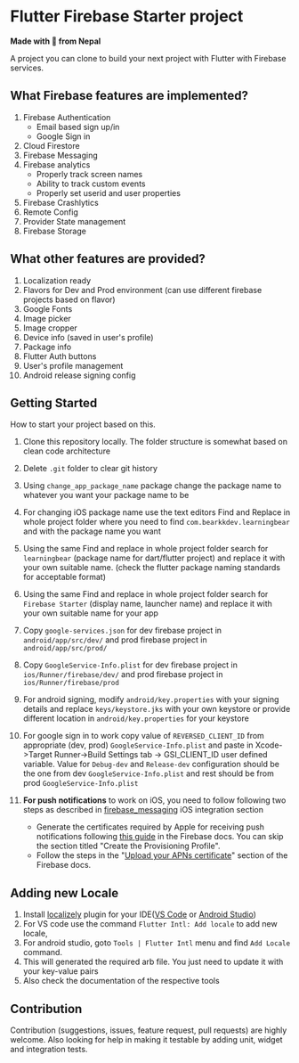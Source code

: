 # Flutter Firebase Starter project

**Made with :heartbeat: from Nepal**

A project you can clone to build your next project with Flutter with Firebase services. 


## What Firebase features are implemented?
1. Firebase Authentication
    - Email based sign up/in
    - Google Sign in
2. Cloud Firestore
3. Firebase Messaging
4. Firebase analytics
    - Properly track screen names
    - Ability to track custom events
    - Properly set userid and user properties
5. Firebase Crashlytics
6. Remote Config
7. Provider State management
8. Firebase Storage

## What other features are provided?
1. Localization ready
3. Flavors for Dev and Prod environment (can use different firebase projects based on flavor)
2. Google Fonts
3. Image picker
12. Image cropper
13. Device info (saved in user's profile)
14. Package info
15. Flutter Auth buttons
16. User's profile management
17. Android release signing config

## Getting Started

How to start your project based on this.

1. Clone this repository locally. The folder structure is somewhat based on clean code architecture
2. Delete `.git` folder to clear git history
3. Using `change_app_package_name` package change the package name to whatever you want your package name to be
4. For changing iOS package name use the text editors Find and Replace in whole project folder where you need to find `com.bearkkdev.learningbear` and with the package name you want
5. Using the same Find and replace in whole project folder search for `learningbear` (package name for dart/flutter project) and replace it with your own suitable name. (check the flutter package naming standards for acceptable format)
6. Using the same Find and replace in whole project folder search for `Firebase Starter` (display name, launcher name) and replace it with your own suitable name for your app
7. Copy `google-services.json` for dev firebase project in `android/app/src/dev/` and prod firebase project in `android/app/src/prod/`
8. Copy `GoogleService-Info.plist` for dev firebase project in `ios/Runner/firebase/dev/` and prod firebase project in `ios/Runner/firebase/prod`
9. For android signing, modify `android/key.properties` with your signing details and replace `keys/keystore.jks` with your own keystore or provide different location in `android/key.properties` for your keystore
10. For google sign in to work copy value of `REVERSED_CLIENT_ID` from appropriate (dev, prod) `GoogleService-Info.plist` and paste in Xcode->Target Runner->Build Settings tab -> GSI_CLIENT_ID user defined variable. Value for `Debug-dev` and `Release-dev` configuration should be the one from dev `GoogleService-Info.plist` and rest should be from prod `GoogleService-Info.plist`

11. **For push notifications** to work on iOS, you need to follow following two steps as described in [firebase_messaging](https://pub.dev/packages/firebase_messaging) iOS integration section
    - Generate the certificates required by Apple for receiving push notifications following [this guide](https://firebase.google.com/docs/cloud-messaging/ios/certs) in the Firebase docs. You can skip the section titled "Create the Provisioning Profile".
    - Follow the steps in the "[Upload your APNs certificate](https://firebase.google.com/docs/cloud-messaging/ios/client#upload_your_apns_certificate)" section of the Firebase docs.

## Adding new Locale
1. Install [localizely](https://localizely.com/) plugin for your IDE([VS Code](https://marketplace.visualstudio.com/items?itemName=localizely.flutter-intl) or [Android Studio](https://plugins.jetbrains.com/plugin/13666-flutter-intl))
2. For VS code use the command `Flutter Intl: Add locale` to add new locale, 
3. For android studio, goto `Tools | Flutter Intl` menu and find `Add Locale` command.
4. This will generated the required arb file. You just need to update it with your key-value pairs
5. Also check the documentation of the respective tools


## Contribution
Contribution (suggestions, issues, feature request, pull requests) are highly welcome. Also looking for help in making it testable by adding unit, widget and integration tests.
